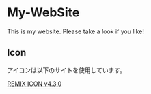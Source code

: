 # My-WebSite
This is my website. Please take a look if you like!

## Icon

アイコンは以下のサイトを使用しています。

[REMIX ICON v4.3.0](https://remixicon.com)